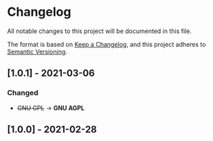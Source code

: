 # Changelog
All notable changes to this project will be documented in this file.

The format is based on [Keep a Changelog](https://keepachangelog.com/en/1.0.0/),
and this project adheres to [Semantic Versioning](https://semver.org/spec/v2.0.0.html).

## [1.0.1] - 2021-03-06
### Changed
- ~~GNU GPL~~ -> **GNU AGPL**

## [1.0.0] - 2021-02-28
